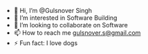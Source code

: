 - 👋 Hi, I’m @Gulsnover Singh
- 👀 I’m interested in Software Building
- 💞️ I’m looking to collaborate on Software
- 📫 How to reach me gulsnover.s@gmail.com
- ⚡ Fun fact: I love dogs

<!---
Gulsnovers/Gulsnovers is a ✨ special ✨ repository because its `README.md` (this file) appears on your GitHub profile.
You can click the Preview link to take a look at your changes.
--->
